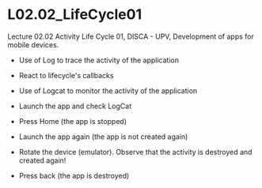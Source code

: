 # L02.02_LifeCycle01
Lecture 02.02 Activity Life Cycle 01, DISCA - UPV, Development of apps for mobile devices. 

- Use of Log to trace the activity of the application
- React to lifecycle's callbacks
- Use of Logcat to monitor the activity of the application

- Launch the app and check LogCat
- Press Home (the app is stopped)
- Launch the app again (the app is not created again)
- Rotate the device (emulator). Observe that the activity is destroyed and created again!
- Press back (the app is destroyed)
